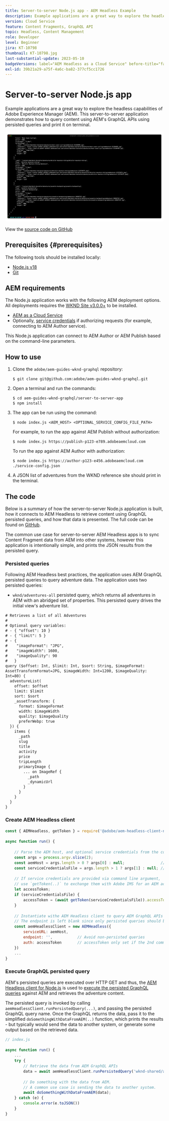 ```yaml
---
title: Server-to-server Node.js app - AEM Headless Example
description: Example applications are a great way to explore the headless capabilities of Adobe Experience Manager (AEM). This server-side Node.js application demonstrates how to query content using AEM's GraphQL APIs using persisted queries.
version: Cloud Service
feature: Content Fragments, GraphQL API
topic: Headless, Content Management
role: Developer
level: Beginner
jira: KT-10798
thumbnail: KT-10798.jpg
last-substantial-update: 2023-05-10
badgeVersions: label="AEM Headless as a Cloud Service" before-title="false"
exl-id: 39b21a29-a75f-4a6c-ba82-377cf5cc1726
---
```

# Server-to-server Node.js app

Example applications are a great way to explore the headless capabilities of Adobe Experience Manager (AEM). This server-to-server application demonstrates how to query content using AEM's GraphQL APIs using persisted queries and print it on terminal.

![Server-to-server Node.js app with AEM Headless](./assets/server-to-server-app/server-to-server-app.png)

View the [source code on GitHub](https://github.com/adobe/aem-guides-wknd-graphql/tree/main/server-to-server)

## Prerequisites {#prerequisites}

The following tools should be installed locally:

+ [Node.js v18](https://nodejs.org/en)
+ [Git](https://git-scm.com/)

## AEM requirements

The Node.js application works with the following AEM deployment options. All deployments requires the [WKND Site v3.0.0+](https://github.com/adobe/aem-guides-wknd/releases/latest) to be installed.

+ [AEM as a Cloud Service](https://experienceleague.adobe.com/docs/experience-manager-cloud-service/content/implementing/deploying/overview.html)
+ Optionally, [service credentials](https://experienceleague.adobe.com/docs/experience-manager-cloud-service/content/implementing/developing/generating-access-tokens-for-server-side-apis.html) if authorizing requests (for example, connecting to AEM Author service).

This Node.js application can connect to AEM Author or AEM Publish based on the command-line parameters.

## How to use

1. Clone the `adobe/aem-guides-wknd-graphql` repository:

    ```shell
    $ git clone git@github.com:adobe/aem-guides-wknd-graphql.git
    ```

1. Open a terminal and run the commands:

    ```shell
    $ cd aem-guides-wknd-graphql/server-to-server-app
    $ npm install
    ```

1. The app can be run using the command: 

    ```
    $ node index.js <AEM_HOST> <OPTIONAL_SERVICE_CONFIG_FILE_PATH>
    ```

    For example, to run the app against AEM Publish without authorization:

    ```shell
    $ node index.js https://publish-p123-e789.adobeaemcloud.com
    ```

    To run the app against AEM Author with authorization:

    ```shell
    $ node index.js https://author-p123-e456.adobeaemcloud.com ./service-config.json
    ```

1. A JSON list of adventures from the WKND reference site should print in the terminal.

## The code

Below is a summary of how the server-to-server Node.js application is built, how it connects to AEM Headless to retrieve content using GraphQL persisted queries, and how that data is presented. The full code can be found on [GitHub](https://github.com/adobe/aem-guides-wknd-graphql/tree/main/server-to-server).

The common use case for server-to-server AEM Headless apps is to sync Content Fragment data from AEM into other systems, however this application is intentionally simple, and prints the JSON results from the persisted query. 

### Persisted queries

Following AEM Headless best practices, the application uses AEM GraphQL persisted queries to query adventure data. The application uses two persisted queries:

+ `wknd/adventures-all` persisted query, which returns all adventures in AEM with an abridged set of properties. This persisted query drives the initial view's adventure list.

```
# Retrieves a list of all Adventures
#
# Optional query variables:
# - { "offset": 10 }
# - { "limit": 5 }
# - { 
#    "imageFormat": "JPG",
#    "imageWidth": 1600,
#    "imageQuality": 90 
#   }
query ($offset: Int, $limit: Int, $sort: String, $imageFormat: AssetTransformFormat=JPG, $imageWidth: Int=1200, $imageQuality: Int=80) {
  adventureList(
    offset: $offset
    limit: $limit
    sort: $sort
    _assetTransform: {
      format: $imageFormat
      width: $imageWidth
      quality: $imageQuality
      preferWebp: true
  }) {
    items {
      _path
      slug
      title
      activity
      price
      tripLength
      primaryImage {
        ... on ImageRef {
          _path
          _dynamicUrl
        }
      }
    }
  }
}
```

### Create AEM Headless client

```javascript
const { AEMHeadless, getToken } = require('@adobe/aem-headless-client-nodejs');

async function run() { 

    // Parse the AEM host, and optional service credentials from the command line arguments
    const args = process.argv.slice(2);
    const aemHost = args.length > 0 ? args[0] : null;                // Example: https://author-p123-e456.adobeaemcloud.com
    const serviceCredentialsFile = args.length > 1 ? args[1] : null; // Example: ./service-config.json

    // If service credentials are provided via command line argument,
    // use `getToken(..)` to exchange them with Adobe IMS for an AEM access token 
    let accessToken;
    if (serviceCredentialsFile) {
        accessToken = (await getToken(serviceCredentialsFile)).accessToken;
    }

    // Instantiate withe AEM Headless client to query AEM GraphQL APIs
    // The endpoint is left blank since only persisted queries should be used to query AEM's GraphQL APIs
    const aemHeadlessClient = new AEMHeadless({
        serviceURL: aemHost,
        endpoint: '',           // Avoid non-persisted queries
        auth: accessToken       // accessToken only set if the 2nd command line parameter is set
    })
    ...
}
```


### Execute GraphQL persisted query

AEM's persisted queries are executed over HTTP GET and thus, the [AEM Headless client for Node.js](https://github.com/adobe/aem-headless-client-nodejs) is used to [execute the persisted GraphQL queries](https://github.com/adobe/aem-headless-client-nodejs#within-asyncawait) against AEM and retrieves the adventure content.

The persisted query is invoked by calling `aemHeadlessClient.runPersistedQuery(...)`, and passing the persisted GraphQL query name. Once the GraphQL returns the data, pass it to the simplified `doSomethingWithDataFromAEM(..)` function, which prints the results - but typically would send the data to another system, or generate some output based on the retrieved data.

```js
// index.js

async function run() { 
    ...
    try {
        // Retrieve the data from AEM GraphQL APIs
        data = await aemHeadlessClient.runPersistedQuery('wknd-shared/adventures-all')
        
        // Do something with the data from AEM. 
        // A common use case is sending the data to another system.
        await doSomethingWithDataFromAEM(data);
    } catch (e) {
        console.error(e.toJSON())
    }
}
```
